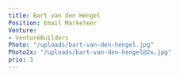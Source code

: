 ```yaml
---
title: Bart van den Hengel
Position: Email Marketeer
Venture:
- VentureBuilders
Photo: "/uploads/bart-van-den-hengel.jpg"
Photo2x: "/uploads/bart-van-den-hengel@2x.jpg"
prio: 3
---
```


